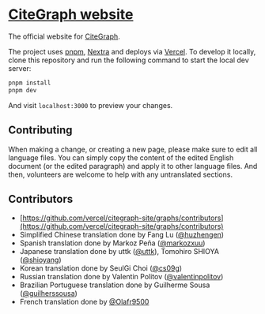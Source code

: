 # [CiteGraph website](https://citegraph.vercel.app)

The official website for [CiteGraph](https://github.com/vercel/citegraph).

The project uses [pnpm](https://pnpm.io), [Nextra](https://nextra.vercel.app) and deploys via [Vercel](https://vercel.com). To develop it locally, clone this repository and run the following command to start the local dev server:

```bash
pnpm install
pnpm dev
```

And visit `localhost:3000` to preview your changes.

## Contributing

When making a change, or creating a new page, please make sure to edit all language files. You can simply copy the content of the edited English document (or the edited paragraph) and apply it to other language files. And then, volunteers are welcome to help with any untranslated sections.

## Contributors

- [https://github.com/vercel/citegraph-site/graphs/contributors](https://github.com/vercel/citegraph-site/graphs/contributors)
- Simplified Chinese translation done by Fang Lu ([@huzhengen](https://github.com/huzhengen))
- Spanish translation done by Markoz Peña ([@markozxuu](https://twitter.com/markozxuu))
- Japanese translation done by uttk ([@uttk](https://github.com/uttk)), Tomohiro SHIOYA ([@shioyang](https://github.com/shioyang))
- Korean translation done by SeulGi Choi ([@cs09g](https://github.com/cs09g))
- Russian translation done by Valentin Politov ([@valentinpolitov](https://github.com/valentinpolitov))
- Brazilian Portuguese translation done by Guilherme Sousa ([@guilherssousa](https://github.com/guilherssousa))
- French translation done by [@Olafr9500](https://github.com/Olafr9500)

